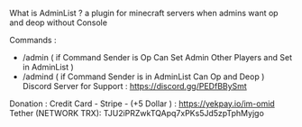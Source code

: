 What is AdminList ?
a plugin for minecraft servers when admins want op and deop without Console



Commands :
- /admin <Player> ( if Command Sender is Op Can Set Admin Other Players and Set in AdminList )
- /admind ( if Command Sender is in AdminList Can Op and Deop )
Discord Server for Support : https://discord.gg/PEDfBBySmt









Donation :
Credit Card - Stripe - (+5 Dollar ) : https://yekpay.io/im-omid
Tether (NETWORK TRX): TJU2iPRZwkTQApq7xPKs5Jd5zpTphMyjgo
